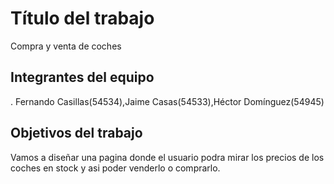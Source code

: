 # Título del trabajo

Compra y venta de coches

## Integrantes del equipo
.
Fernando Casillas(54534),Jaime Casas(54533),Héctor Domínguez(54945)

## Objetivos del trabajo

Vamos a diseñar una pagina donde el usuario podra mirar los precios de los coches en stock y asi poder venderlo o comprarlo.
